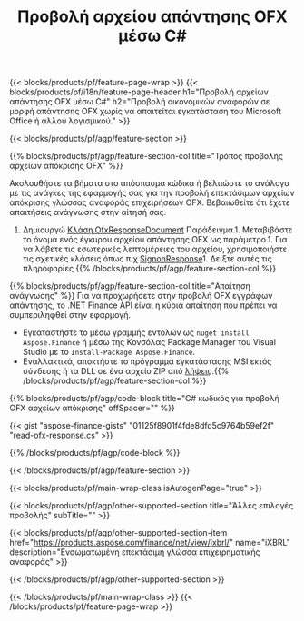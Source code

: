 ﻿---
title: Προβολή αρχείου απάντησης OFX μέσω C#
description: Δείγμα κώδικα για προβολή αρχείου απόκρισης OFX. Χρησιμοποιήστε API παράδειγμα κώδικα για να προβάλετε ομαδικά αρχεία απόκρισης OFX εντός εφαρμογών που βασίζονται σε .NET. 
url: /el/net/view/ofx-response/
family: finance
platformtag: net
feature: view
informat: OFX response
outformat: 
otherformats: 
---
{{< blocks/products/pf/feature-page-wrap >}}
{{< blocks/products/pf/i18n/feature-page-header h1="Προβολή αρχείων απάντησης OFX μέσω C#" h2="Προβολή οικονομικών αναφορών σε μορφή απάντησης OFX χωρίς να απαιτείται εγκατάσταση του Microsoft Office ή άλλου λογισμικού." >}}

{{< blocks/products/pf/agp/feature-section >}}

{{% blocks/products/pf/agp/feature-section-col title="Τρόπος προβολής αρχείων απόκρισης OFX" %}}

Ακολουθήστε τα βήματα στο απόσπασμα κώδικα ή βελτιώστε το ανάλογα με τις ανάγκες της εφαρμογής σας για την προβολή επεκτάσιμων αρχείων απόκρισης γλώσσας αναφοράς επιχειρήσεων OFX. Βεβαιωθείτε ότι έχετε απαιτήσεις ανάγνωσης στην αίτησή σας.

1. Δημιουργώ [Κλάση OfxResponseDocument](https://apireference.aspose.com/finance/net/aspose.finance.ofx/ofxresponsedocument) Παράδειγμα.1. Μεταβιβάστε το όνομα ενός έγκυρου αρχείου απάντησης OFX ως παράμετρο.1. Για να λάβετε τις εσωτερικές λεπτομέρειες του αρχείου, χρησιμοποιήστε τις σχετικές κλάσεις όπως π.χ [SignonResponse](https://apireference.aspose.com/finance/net/aspose.finance.ofx.signon/signonresponse)1. Δείξτε αυτές τις πληροφορίες
{{% /blocks/products/pf/agp/feature-section-col %}}

{{% blocks/products/pf/agp/feature-section-col title="Απαίτηση ανάγνωσης" %}}
Για να προχωρήσετε στην προβολή OFX εγγράφων απάντησης, το .NET Finance API είναι η κύρια απαίτηση που πρέπει να συμπεριληφθεί στην εφαρμογή. 
- Εγκαταστήστε το μέσω γραμμής εντολών ως ```nuget install Aspose.Finance``` ή μέσω της Κονσόλας Package Manager του Visual Studio με το ```Install-Package Aspose.Finance```.
- Εναλλακτικά, αποκτήστε το πρόγραμμα εγκατάστασης MSI εκτός σύνδεσης ή τα DLL σε ένα αρχείο ZIP από [λήψεις](https://downloads.aspose.com/finance/net).{{% /blocks/products/pf/agp/feature-section-col %}}

{{% blocks/products/pf/agp/code-block title="C# κωδικός για προβολή OFX αρχείων απόκρισης" offSpacer="" %}}

{{< gist "aspose-finance-gists" "01125f8901f4fde8dfd5c9764b59ef2f" "read-ofx-response.cs" >}}

{{% /blocks/products/pf/agp/code-block %}}

{{< /blocks/products/pf/agp/feature-section >}}

{{< blocks/products/pf/main-wrap-class isAutogenPage="true" >}}

{{< blocks/products/pf/agp/other-supported-section title="Άλλες επιλογές προβολής" subTitle="" >}}

{{< blocks/products/pf/agp/other-supported-section-item href="https://products.aspose.com/finance/net/view/ixbrl/" name="iXBRL" description="Ενσωματωμένη επεκτάσιμη γλώσσα επιχειρηματικής αναφοράς" >}}

{{< /blocks/products/pf/agp/other-supported-section >}}

{{< /blocks/products/pf/main-wrap-class >}}
{{< /blocks/products/pf/feature-page-wrap >}}